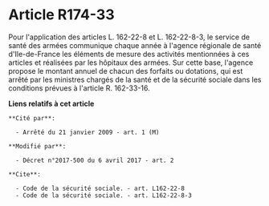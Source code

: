 # Article R174-33

Pour l'application des articles L. 162-22-8 et L. 162-22-8-3, le service de santé des armées communique chaque année à
l'agence régionale de santé d'Ile-de-France les éléments de mesure des activités mentionnées à ces articles et réalisées par
les hôpitaux des armées. Sur cette base, l'agence propose le montant annuel de chacun des forfaits ou dotations, qui est
arrêté par les ministres chargés de la santé et de la sécurité sociale dans les conditions prévues à l'article      R.
162-33-16.

**Liens relatifs à cet article**

	**Cité par**:

	  - Arrêté du 21 janvier 2009 - art. 1 (M)

	**Modifié par**:

	  - Décret n°2017-500 du 6 avril 2017 - art. 2

	**Cite**:

	  - Code de la sécurité sociale. - art. L162-22-8
	  - Code de la sécurité sociale. - art. L162-22-8-3
